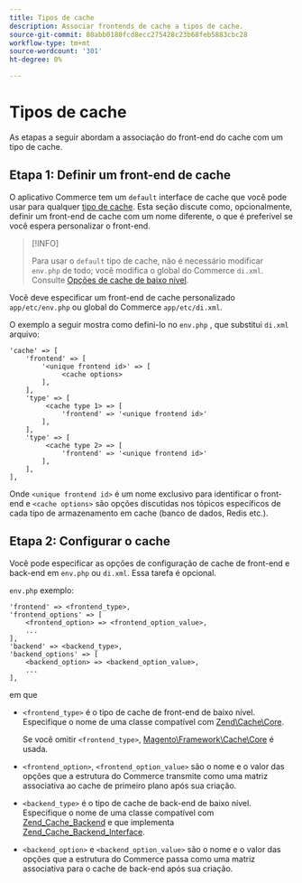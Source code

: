 ```yaml
---
title: Tipos de cache
description: Associar frontends de cache a tipos de cache.
source-git-commit: 80abb0180fcd8ecc275428c23b68feb5883cbc28
workflow-type: tm+mt
source-wordcount: '301'
ht-degree: 0%

---
```


# Tipos de cache

As etapas a seguir abordam a associação do front-end do cache com um tipo de cache.

## Etapa 1: Definir um front-end de cache

O aplicativo Commerce tem um `default` interface de cache que você pode usar para qualquer [tipo de cache](../cli/manage-cache.md#clean-and-flush-cache-types). Esta seção discute como, opcionalmente, definir um front-end de cache com um nome diferente, o que é preferível se você espera personalizar o front-end.

>[!INFO]
>
>Para usar o `default` tipo de cache, não é necessário modificar `env.php` de todo; você modifica o global do Commerce `di.xml`. Consulte [Opções de cache de baixo nível](cache-options.md).

Você deve especificar um front-end de cache personalizado `app/etc/env.php` ou global do Commerce `app/etc/di.xml`.

O exemplo a seguir mostra como defini-lo no `env.php` , que substitui `di.xml` arquivo:

```php?start_inline=1
'cache' => [
    'frontend' => [
        '<unique frontend id>' => [
             <cache options>
        ],
    ],
    'type' => [
         <cache type 1> => [
             'frontend' => '<unique frontend id>'
        ],
    ],
    'type' => [
         <cache type 2> => [
             'frontend' => '<unique frontend id>'
        ],
    ],
],
```

Onde `<unique frontend id>` é um nome exclusivo para identificar o front-end e `<cache options>` são opções discutidas nos tópicos específicos de cada tipo de armazenamento em cache (banco de dados, Redis etc.).

## Etapa 2: Configurar o cache

Você pode especificar as opções de configuração de cache de front-end e back-end em `env.php` ou `di.xml`. Essa tarefa é opcional.

`env.php` exemplo:

```php?start_inline=1
'frontend' => <frontend_type>,
'frontend_options' => [
    <frontend_option> => <frontend_option_value>,
    ...
],
'backend' => <backend_type>,
'backend_options' => [
    <backend_option> => <backend_option_value>,
    ...
],
```

em que

- `<frontend_type>` é o tipo de cache de front-end de baixo nível. Especifique o nome de uma classe compatível com [Zend\Cache\Core](https://framework.zend.com/apidoc/1.7/Zend_Cache/Zend_Cache_Core.html).

   Se você omitir `<frontend_type>`, [Magento\Framework\Cache\Core](https://github.com/magento/magento2/blob/2.4/lib/internal/Magento/Framework/Cache/Core.php) é usada.

- `<frontend_option>`, `<frontend_option_value>` são o nome e o valor das opções que a estrutura do Commerce transmite como uma matriz associativa ao cache de primeiro plano após sua criação.
- `<backend_type>` é o tipo de cache de back-end de baixo nível. Especifique o nome de uma classe compatível com [Zend_Cache_Backend](https://framework.zend.com/apidoc/1.7/Zend_Cache/Zend_Cache_Backend/Zend_Cache_Backend.html) e que implementa [Zend_Cache_Backend_Interface](https://framework.zend.com/apidoc/1.6/Zend_Cache/Zend_Cache_Backend/Zend_Cache_Backend_Interface.html).
- `<backend_option>` e `<backend_option_value>` são o nome e o valor das opções que a estrutura do Commerce passa como uma matriz associativa para o cache de back-end após sua criação.
